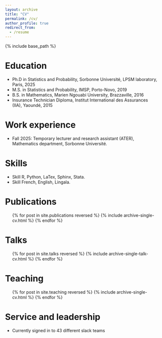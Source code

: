 ```yaml
---
layout: archive
title: "CV"
permalink: /cv/
author_profile: true
redirect_from:
  - /resume
---
```


{% include base_path %}

Education
======
* Ph.D in Statistics and Probability, Sorbonne Université, LPSM laboratory, Paris, 2025
* M.S. in Statistics and Probability, IMSP, Porto-Novo, 2019
* B.S. in Mathematics, Marien Ngouabi
University, Brazzaville, 2016
* Insurance Technician Diploma, Institut International des Assurances (IIA), Yaoundé, 2015

Work experience
======

* Fall 2025: Temporary lecturer and research assistant (ATER), Mathematics department, Sorbonne
Université.
  
  
Skills
======
* Skill R, Python,  LaTex, Sphinx, Stata.
* Skill French, English, Lingala.

Publications
======
  <ul>{% for post in site.publications reversed %}
    {% include archive-single-cv.html %}
  {% endfor %}</ul>
  
Talks
======
  <ul>{% for post in site.talks reversed %}
    {% include archive-single-talk-cv.html  %}
  {% endfor %}</ul>
  
Teaching
======
  <ul>{% for post in site.teaching reversed %}
    {% include archive-single-cv.html %}
  {% endfor %}</ul>
  
Service and leadership
======
* Currently signed in to 43 different slack teams
